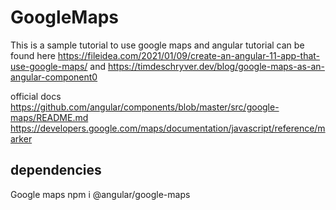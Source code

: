 # GoogleMaps
This is a sample tutorial to use google maps and angular
tutorial can be found here
https://fileidea.com/2021/01/09/create-an-angular-11-app-that-use-google-maps/
and
https://timdeschryver.dev/blog/google-maps-as-an-angular-component0

official docs
https://github.com/angular/components/blob/master/src/google-maps/README.md
https://developers.google.com/maps/documentation/javascript/reference/marker




## dependencies
Google maps
npm i @angular/google-maps


